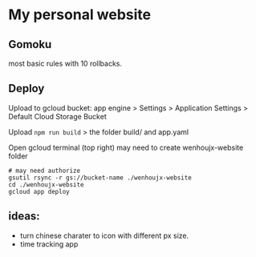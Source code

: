 # My personal website

## Gomoku
most basic rules with 10 rollbacks.


## Deploy

Upload to gcloud bucket: app engine > Settings > Application Settings > Default Cloud Storage Bucket

Upload `npm run build` > the folder build/ and app.yaml

Open gcloud terminal (top right)
may need to create wenhoujx-website folder 
```
# may need authorize
gsutil rsync -r gs://bucket-name ./wenhoujx-website
cd ./wenhoujx-website
gcloud app deploy

```


## ideas: 

- turn chinese charater to icon with different px size.
- time tracking app 
